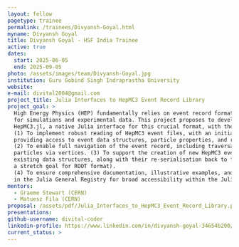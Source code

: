 ```yaml
---
layout: fellow
pagetype: trainee
permalink: /trainees/Divyansh-Goyal.html
myname: Divyansh Goyal
title: Divyansh Goyal - HSF India Trainee
active: true
dates:
  start: 2025-06-05
  end: 2025-09-05
photo: /assets/images/team/Divyansh-Goyal.jpg
institution: Guru Gobind Singh Indraprastha University
website:
e-mail: divital2004@gmail.com
project_title: Julia Interfaces to HepMC3 Event Record Library
project_goal: >
  High Energy Physics (HEP) fundamentally relies on event record formats like HepMC3
  for simulations and experimental data. This project proposes to develop and establish
  HepMC3.jl, a native Julia interface for this crucial format, with the following key objectives:
  (1) To implement robust reading of HepMC3 event files, with an initial focus on the ASCII format,
  providing access to event data structures, particle properties, and run information.
  (2) To enable full navigation of the event record, including traversal between parent and child
  particles via vertices. (3) To support the creation of new HepMC3 events and the modification of
  existing data structures, along with their re-serialisation back to file (initially ASCII, with
  a stretch goal for ROOT format).
  (4) To ensure comprehensive documentation, illustrative examples, and registration of HepMC3.jl
  in the Julia General Registry for broad accessibility within the JuliaHEP ecosystem.
mentors:
  - Graeme Stewart (CERN)
  - Matuesz Fila (CERN)
proposal: /assets/pdf/Julia_Interfaces_to_HepMC3_Event_Record_Library.pdf
presentations:
github-username: divital-coder
linkedin-profile: https://www.linkedin.com/in/divyansh-goyal-34654b200/
current_status: >
---
```

